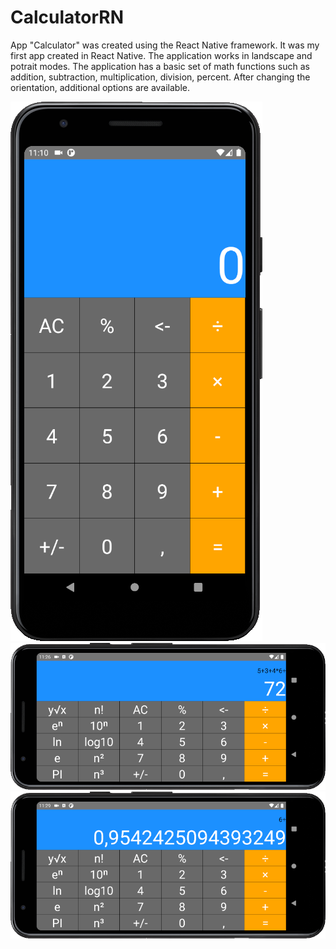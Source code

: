 # CalculatorRN

App "Calculator" was created using the React Native framework. It was my first app created in React Native. The application works in landscape and potrait modes. The application has a basic set of math functions such as addition, subtraction, multiplication, division, percent. After changing the orientation, additional options are available.

<div>
<img src="./screenshots/calculator.PNG">
<img src="./screenshots/calculator2.PNG">
<img src="./screenshots/calculator3.PNG">
</div>

